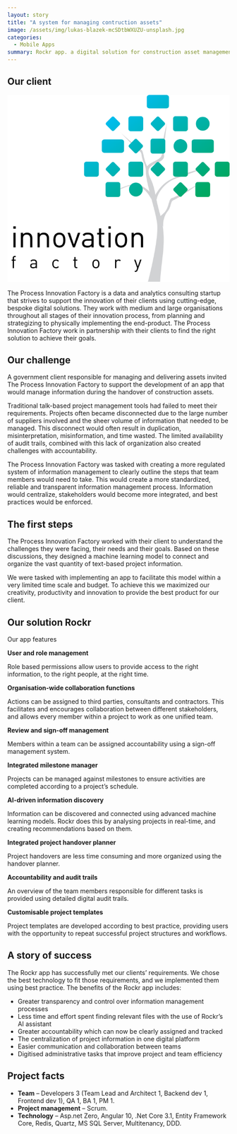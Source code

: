 ```yaml
---
layout: story
title: "A system for managing contruction assets"
image: /assets/img/lukas-blazek-mcSDtbWXUZU-unsplash.jpg
categories:
  - Mobile Apps
summary: Rockr app. a digital solution for construction asset management, centralizing information, enhancing collaboration, and using AI for efficient project handovers and accountability.
---
```


## Our client
![Table1](/assets/img/image_2021_08_11T13_22_37_079Z.png)

The Process Innovation Factory is a data and analytics consulting startup that strives to support the innovation of their clients using cutting-edge, bespoke digital solutions. They work with medium and large organisations throughout all stages of their innovation process, from planning and strategizing to physically implementing the end-product. The Process Innovation Factory work in partnership with their clients to find the right solution to achieve their goals.

## Our challenge
A government client responsible for managing and delivering assets invited The Process Innovation Factory to support the development of an app that would manage information during the handover of construction assets.

Traditional talk-based project management tools had failed to meet their requirements. Projects often became disconnected due to the large number of suppliers involved and the sheer volume of information that needed to be managed. This disconnect would often result in duplication, misinterpretation, misinformation, and time wasted. The limited availability of audit trails, combined with this lack of organization also created challenges with accountability.

The Process Innovation Factory was tasked with creating a more regulated system of information management to clearly outline the steps that team members would need to take. This would create a more standardized, reliable and transparent information management process. Information would centralize, stakeholders would become more integrated, and best practices would be enforced.

## The first steps
The Process Innovation Factory worked with their client to understand the challenges they were facing, their needs and their goals. Based on these discussions, they designed a machine learning model to connect and organize the vast quantity of text-based project information.

We were tasked with implementing an app to facilitate this model within a very limited time scale and budget. To achieve this we maximized our creativity, productivity and innovation to provide the best product for our client.

## Our solution Rockr
Our app features

**User and role management**

Role based permissions allow users to provide access to the right information, to the right people, at the right time.

**Organisation-wide collaboration functions**

Actions can be assigned to third parties, consultants and contractors. This facilitates and encourages collaboration between different stakeholders, and allows every member within a project to work as one unified team.

**Review and sign-off management**

Members within a team can be assigned accountability using a sign-off management system.

**Integrated milestone manager**

Projects can be managed against milestones to ensure activities are completed according to a project’s schedule.

**AI-driven information discovery**

Information can be discovered and connected using advanced machine learning models. Rockr does this by analysing projects in real-time, and creating recommendations based on them.

**Integrated project handover planner**

Project handovers are less time consuming and more organized using the handover planner.

**Accountability and audit trails**

An overview of the team members responsible for different tasks is provided using detailed digital audit trails.

**Customisable project templates**

Project templates are developed according to best practice, providing users with the opportunity to repeat successful project structures and workflows.


## A story of success
The Rockr app has successfully met our clients’ requirements. We chose the best technology to fit those requirements, and we implemented them using best practice. The benefits of the Rockr app includes:

- Greater transparency and control over information management processes
- Less time and effort spent finding relevant files with the use of Rockr’s AI assistant
- Greater accountability which can now be clearly assigned and tracked
- The centralization of project information in one digital platform
- Easier communication and collaboration between teams
- Digitised administrative tasks that improve project and team efficiency

## Project facts
- **Team** – Developers 3 (Team Lead and Architect 1, Backend dev 1, Frontend dev 1), QA 1, BA 1, PM 1.
- **Project management** – Scrum.
- **Technology** – Asp.net Zero, Angular 10, .Net Core 3.1, Entity Framework Core, Redis, Quartz, MS SQL Server, Multitenancy, DDD.

